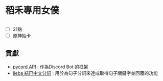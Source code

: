 # 稻禾專用女僕

## 
- [ ] 21點
- [ ] 原神抽卡
## 貢獻

- [pycord API](https://github.com/Pycord-Development/pycord) : 作為Discord Bot 的框架   
- [jieba 結巴中文分詞](https://github.com/fxsjy/jieba) : 用於為句子分詞來達成取得句子關鍵字並回覆的功能